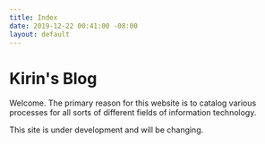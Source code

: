 ```yaml
---
title: Index
date: 2019-12-22 00:41:00 -08:00
layout: default
---
```


# Kirin's Blog

Welcome. The primary reason for this website is to catalog various processes for all sorts of different fields of information technology.  

This site is under development and will be changing.  
